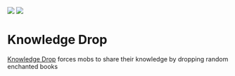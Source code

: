 [![](http://cf.way2muchnoise.eu/full_433014_downloads.svg)](https://www.curseforge.com/minecraft/mc-mods/knowledge-drop)
[![](http://cf.way2muchnoise.eu/versions/433014.svg)](https://www.curseforge.com/minecraft/mc-mods/knowledge-drop)
# Knowledge Drop
[Knowledge Drop](https://www.curseforge.com/minecraft/mc-mods/knowledge-drop) forces mobs to share their knowledge by dropping random enchanted books
